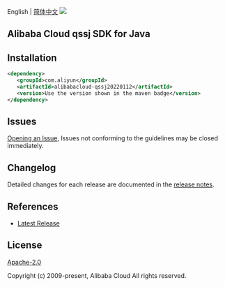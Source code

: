 English | [简体中文](README-CN.md)
![](https://aliyunsdk-pages.alicdn.com/icons/AlibabaCloud.svg)

## Alibaba Cloud qssj SDK for Java

## Installation

```xml
<dependency>
   <groupId>com.aliyun</groupId>
   <artifactId>alibabacloud-qssj20220112</artifactId>
   <version>Use the version shown in the maven badge</version>
</dependency>
```

## Issues
[Opening an Issue](https://github.com/aliyun/alibabacloud-java-async-sdk/issues/new), Issues not conforming to the guidelines may be closed immediately.

## Changelog
Detailed changes for each release are documented in the [release notes](./ChangeLog.txt).

## References
* [Latest Release](https://github.com/aliyun/alibabacloud-async-java-sdk/)

## License
[Apache-2.0](http://www.apache.org/licenses/LICENSE-2.0)

Copyright (c) 2009-present, Alibaba Cloud All rights reserved.